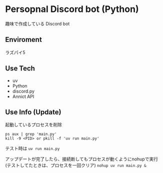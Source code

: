 # Persopnal Discord bot (Python)
趣味で作成している Discord bot

## Enviroment
ラズパイ5

## Use Tech
* uv
* Python
* discord.py
* Annict API

## Use Info (Update)
起動しているプロセスを削除
```
ps aux | grep 'main.py'
kill -9 <PID> or pkill -f 'uv run main.py'
```

テスト時は
`uv run main.py`

アップデートが完了したら、接続断してもプロセスが動くようにnohupで実行
(テストしてたときは、プロセスを一回クリア)
`nohup uv run main.py &`
